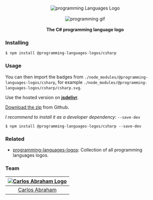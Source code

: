 <p align="center">
    <br>
    <img src="https://cdn.jsdelivr.net/npm/@programming-languages-logos/csharp@0.0.0/csharp_256x256.png" alt="programming Languages Logo">
    <br>
    <br>
    <img src="https://cdn.abranhe.com/projects/porgramming-languages-logos/logo.svg" alt="programming gif">
    <br>
    <br>
    <b>The C# programming language logo</b>
</p>

### Installing

```
$ npm install @programming-languages-logos/csharp
```

### Usage

You can then import the badges from `./node_modules/@programming-languages-logos/csharp`, for example `./node_modules/@programming-languages-logos/csharp/csharp.svg`.

Use the hosted version on
[**jsdelivr**](https://www.jsdelivr.com/package/npm/@programming-languages-logos/csharp).

[Download the zip](https://github.com/abranhe/programming-languages-logos/releases/latest) from Github.

_I recommend to install it as a developer dependency_: `--save-dev`

```
$ npm install @programming-languages-logos/csharp --save-dev
```

### Related

- [programming-languages-logos][all]: Collection of all programming languages logos.

### Team

| [![Carlos Abraham Logo][abranhe-img]][abranhe] |
| :--------------------------------------------: |
|           [Carlos Abraham][abranhe]            |

<!------------- Some links ----------------->

[abranhe]: https://github.com/abranhe
[abranhe-img]: https://avatars3.githubusercontent.com/u/21347264?s=50
[all]: https://github.com/abranhe/programming-languages-logos
